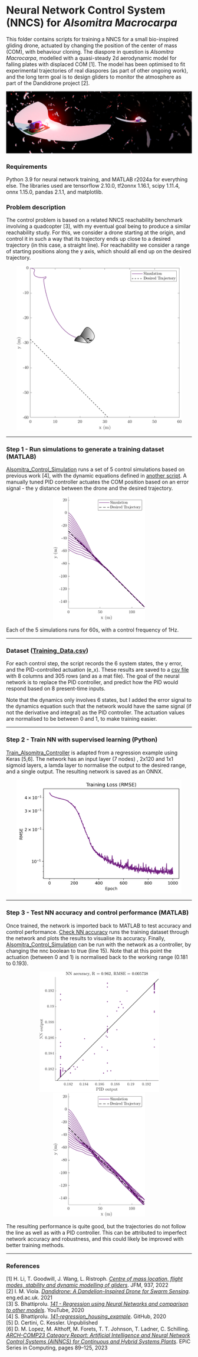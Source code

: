 # Neural Network Control System (NNCS) for _Alsomitra Macrocarpa_
 
This folder contains scripts for training a NNCS for a small bio-inspired gliding drone, actuated by changing the position of the center of mass (COM), with behaviour cloning. The diaspore in question is _Alsomitra Macrocarpa_, modelled with a quasi-steady 2d aerodynamic model for falling plates with displaced COM [1]. The model has been optimised to fit experimental trajectories of real diaspores (as part of other ongoing work), and the long term goal is to design gliders to monitor the atmosphere as part of the Dandidrone project [2].

<img src="https://github.com/ckessler2/phd/blob/main/Alsomitra_NNCS/Figures/Render5_3by1.png" /> 

### Requirements

Python 3.9 for neural network training, and MATLAB r2024a for everything else. The libraries used are tensorflow 2.10.0, tf2onnx 1.16.1, scipy 1.11.4, onnx 1.15.0, pandas 2.1.1, and matplotlib.


### Problem description

The control problem is based on a related NNCS reachability benchmark involving a quadcopter [3], with my eventual goal being to produce a similar reachability study. For this, we consider a drone starting at the origin, and control it in such a way that its trajectory ends up close to a desired trajectory (in this case, a straight line). For reachability we consider a range of starting positions along the y axis, which should all end up on the desired trajectory.

<p align="center"> 
 <img src="https://github.com/ckessler2/phd/blob/main/Alsomitra_NNCS/Figures/NNCS_problem3.png" width="450" class="center" />
</p>

<hr style="height: 1px;">

### Step 1 - Run simulations to generate a training dataset (MATLAB)

[Alsomitra_Control_Simulation](https://github.com/ckessler2/phd/blob/main/Alsomitra_NNCS/Alsomitra_Control_Simulation.m) runs a set of 5 control simulations based on previous work [4], with the dynamic equations defined in [another script](https://github.com/ckessler2/phd/blob/main/Alsomitra_NNCS/nondimfreelyfallingplate3.m). A manually tuned PID controller actuates the COM position based on an error signal - the y distance between the drone and the desired trajectory.

<p align="center"> 
 <img src="https://github.com/ckessler2/phd/blob/main/Alsomitra_NNCS/Figures/PID_Result.png" width="250" class="center" />
</p>

Each of the 5 simulations runs for 60s, with a control frequency of 1Hz.

<hr style="height: 1px;">

### Dataset ([Training_Data.csv](https://github.com/ckessler2/phd/blob/main/Alsomitra_NNCS/Training_Data.csv))

For each control step, the script records the 6 system states, the y error, and the PID-controlled actuation (e_x). These results are saved to a [csv file](https://github.com/ckessler2/phd/blob/main/Alsomitra_NNCS/Training_Data.csv) with 8 columns and 305 rows (and as a mat file). The goal of the neural network is to replace the PID controller, and predict how the PID would respond based on 8 present-time inputs.

Note that the dynamics only involves 6 states, but I added the error signal to the dynamics equation such that the network would have the same signal (if not the derivative and integral) as the PID controller. The actuation values are normalised to be between 0 and 1, to make training easier.

<hr style="height: 1px;">

### Step 2 - Train NN with supervised learning (Python)

[Train_Alsomitra_Controller](https://github.com/ckessler2/phd/blob/main/Alsomitra_NNCS/Train_Alsomitra_Controller.py) is adapted from a regression example using Keras [5,6]. The network has an input layer (7 nodes) , 2x120 and 1x1 sigmoid layers, a lamda layer to normalise the output to the desired range, and a single output. The resulting network is saved as an ONNX.

<p align="center"> 
 <img src="https://github.com/ckessler2/phd/blob/main/Alsomitra_NNCS/Figures/NN_Training_Loss.png" width="450" class="center" />
</p>

<hr style="height: 1px;">

### Step 3 - Test NN accuracy and control performance (MATLAB)

Once trained, the network is imported back to MATLAB to test accuracy and control performance. [Check NN accuracy](https://github.com/ckessler2/phd/blob/main/Alsomitra_NNCS/Check_NN_Accuracy.m) runs the training dataset through the network and plots the results to visualise its accuracy. Finally, [Alsomitra_Control_Simulation](https://github.com/ckessler2/phd/blob/main/Alsomitra_NNCS/Alsomitra_Control_Simulation.m) can be run with the network as a controller, by changing the nnc boolean to true (line 15). Note that at this point the actuation (between 0 and 1) is normalised back to the working range (0.181 to 0.193).

<p align="center"> 
 <img src="https://github.com/ckessler2/phd/blob/main/Alsomitra_NNCS/Figures/NN_Accuracy.png" width="325" class="center" />
 <img src="https://github.com/ckessler2/phd/blob/main/Alsomitra_NNCS/Figures/NNCS_Result.png" width="250" class="center" />
</p>

The resulting performance is quite good, but the trajectories do not follow the line as well as with a PID controller. This can be attributed to imperfect network accuracy and robustness, and this could likely be improved with better training methods.

<hr style="height: 1px;">

### References
[1] H. Li, T. Goodwill, J. Wang, L. Ristroph. [_Centre of mass location, flight modes, stability and dynamic modelling of gliders_](https://doi.org/10.1017/jfm.2022.89). JFM, 937, 2022<br />
[2] I. M. Viola. [_Dandidrone: A Dandelion-Inspired Drone for Swarm Sensing_](https://voilab.eng.ed.ac.uk/dandidrone). eng.ed.ac.uk. 2021<br />
[3] S. Bhattiprolu.  [_141 - Regression using Neural Networks and comparison to other models_](https://www.youtube.com/watch?v=2yhLEx2FKoY&t=2s). YouTube, 2020 <br />
[4] S. Bhattiprolu. [_141-regression_housing_example_](https://github.com/bnsreenu/python_for_microscopists/blob/master/141-regression_housing_example.py). GitHub, 2020 <br />
[5] D. Certini, C. Kessler. Unpublished <br />
[6] D. M. Lopez, M. Althoff, M. Forets, T. T. Johnson, T. Ladner, C. Schilling. [_ARCH-COMP23 Category Report: Artificial Intelligence and Neural Network Control Systems (AINNCS) for Continuous and Hybrid Systems Plants_](https://easychair.org/publications/open/Vfq4b). EPiC Series in Computing, pages 89–125, 2023 <br />

